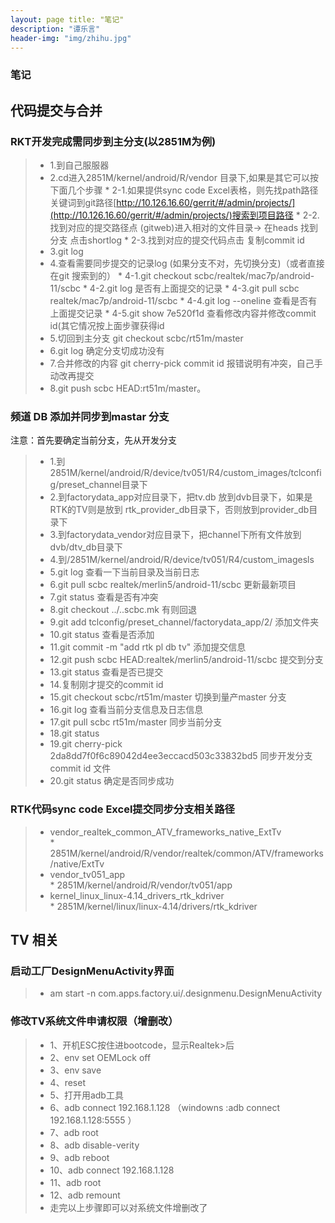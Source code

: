```yaml
---
layout: page title: "笔记"
description: "谭乐言"
header-img: "img/zhihu.jpg"
---
```

### 笔记

## 代码提交与合并
### RKT开发完成需同步到主分支(以2851M为例)

> * 1.到自己服服器
> * 2.cd进入2851M/kernel/android/R/vendor 目录下,如果是其它可以按下面几个步骤
    * 2-1.如果提供sync code Excel表格，则先找path路径关键词到git路径[http://10.126.16.60/gerrit/#/admin/projects/](http://10.126.16.60/gerrit/#/admin/projects/)搜索到项目路径
    * 2-2.找到对应的提交路径点 (gitweb)进入相对的文件目录-> 在heads 找到分支 点击shortlog
    * 2-3.找到对应的提交代码点击 复制commit id
> * 3.git log
> * 4.查看需要同步提交的记录log (如果分支不对，先切换分支)（或者直接在git 搜索到的）
    * 4-1.git checkout scbc/realtek/mac7p/android-11/scbc
    * 4-2.git log 是否有上面提交的记录
    * 4-3.git pull scbc realtek/mac7p/android-11/scbc
    * 4-4.git log --oneline 查看是否有上面提交记录
    * 4-5.git show 7e520f1d 查看修改内容并修改commit id(其它情况按上面步骤获得id
> * 5.切回到主分支 git checkout scbc/rt51m/master
> * 6.git log 确定分支切成功没有
> * 7.合并修改的内容 git cherry-pick commit id 报错说明有冲突，自己手动改再提交
> * 8.git push scbc HEAD:rt51m/master。

### 频道 DB 添加并同步到mastar 分支

注意：首先要确定当前分支，先从开发分支

> * 1.到2851M/kernel/android/R/device/tv051/R4/custom_images/tclconfig/preset_channel目录下
> * 2.到factorydata_app对应目录下，把tv.db 放到dvb目录下，如果是RTK的TV则是放到 rtk_provider_db目录下，否则放到provider_db目录下
> * 3.到factorydata_vendor对应目录下，把channel下所有文件放到dvb/dtv_db目录下
> * 4.到/2851M/kernel/android/R/device/tv051/R4/custom_imagesls
> * 5.git log 查看一下当前目录及当前日志
> * 6.git pull scbc realtek/merlin5/android-11/scbc 更新最新项目
> * 7.git status 查看是否有冲突
> * 8.git checkout ../..scbc.mk 有则回退
> * 9.git add tclconfig/preset_channel/factorydata_app/2/ 添加文件夹
> * 10.git status 查看是否添加 
> * 11.git commit -m "add rtk pl db tv" 添加提交信息 
> * 12.git push scbc HEAD:realtek/merlin5/android-11/scbc 提交到分支
> * 13.git status 查看是否已提交 
> * 14.复制刚才提交的commit id 
> * 15.git checkout scbc/rt51m/master 切换到量产master 分支
> * 16.git log 查看当前分支信息及日志信息 
> * 17.git pull scbc rt51m/master 同步当前分支 
> * 18.git status 
> * 19.git cherry-pick 2da8dd7f0f6c89042d4ee3eccacd503c33832bd5 同步开发分支commit id 文件 
> * 20.git status 确定是否同步成功



### RTK代码sync code Excel提交同步分支相关路径

> * vendor_realtek_common_ATV_frameworks_native_ExtTv        
    * 2851M/kernel/android/R/vendor/realtek/common/ATV/frameworks/native/ExtTv
> * vendor_tv051_app           								 
    * 2851M/kernel/android/R/vendor/tv051/app
> * kernel_linux_linux-4.14_drivers_rtk_kdriver  			 
    * 2851M/kernel/linux/linux-4.14/drivers/rtk_kdriver 


## TV 相关
### 启动工厂DesignMenuActivity界面
> * am start -n com.apps.factory.ui/.designmenu.DesignMenuActivity

### 修改TV系统文件申请权限（增删改）
> * 1、开机ESC按住进bootcode，显示Realtek>后
> * 2、env set OEMLock off
> * 3、env save
> * 4、reset
> * 5、打开用adb工具
> * 6、adb connect 192.168.1.128 （windowns :adb connect 192.168.1.128:5555 ）
> * 7、adb root
> * 8、adb disable-verity
> * 9、adb reboot
> * 10、adb connect 192.168.1.128
> * 11、adb root
> * 12、adb remount
> * 走完以上步骤即可以对系统文件增删改了


